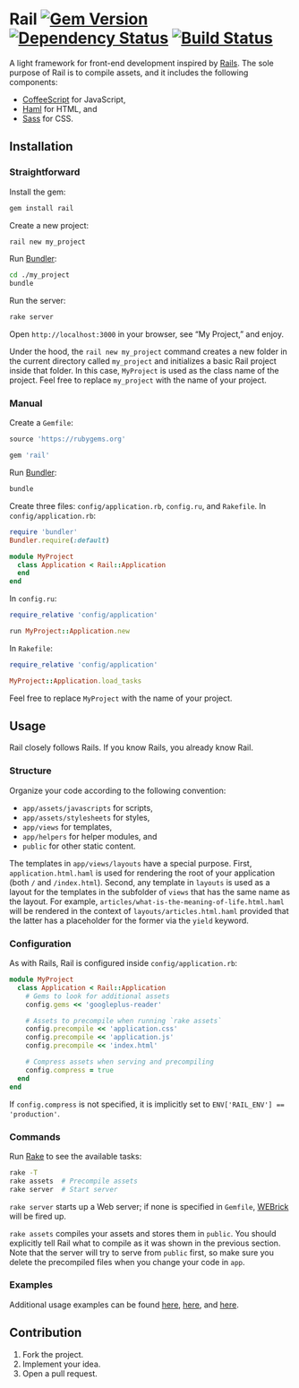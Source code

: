 # Rail [![Gem Version][version-img]][version-url] [![Dependency Status][dependency-img]][dependency-url] [![Build Status][build-img]][build-url]

A light framework for front-end development inspired by [Rails][rails]. The sole
purpose of Rail is to compile assets, and it includes the following components:

* [CoffeeScript][coffeescript] for JavaScript,
* [Haml][haml] for HTML, and
* [Sass][sass] for CSS.

## Installation

### Straightforward

Install the gem:

```bash
gem install rail
```

Create a new project:

```bash
rail new my_project
```

Run [Bundler][bundler]:

```bash
cd ./my_project
bundle
```

Run the server:

```bash
rake server
```

Open `http://localhost:3000` in your browser, see “My Project,” and enjoy.

Under the hood, the `rail new my_project` command creates a new folder in the
current directory called `my_project` and initializes a basic Rail project
inside that folder. In this case, `MyProject` is used as the class name of the
project. Feel free to replace `my_project` with the name of your project.

### Manual

Create a `Gemfile`:

```ruby
source 'https://rubygems.org'

gem 'rail'
```

Run [Bundler][bundler]:

```bash
bundle
```

Create three files: `config/application.rb`, `config.ru`, and `Rakefile`. In
`config/application.rb`:

```ruby
require 'bundler'
Bundler.require(:default)

module MyProject
  class Application < Rail::Application
  end
end
```

In `config.ru`:

```ruby
require_relative 'config/application'

run MyProject::Application.new
```

In `Rakefile`:

```ruby
require_relative 'config/application'

MyProject::Application.load_tasks
```

Feel free to replace `MyProject` with the name of your project.

## Usage

Rail closely follows Rails. If you know Rails, you already know Rail.

### Structure

Organize your code according to the following convention:

* `app/assets/javascripts` for scripts,
* `app/assets/stylesheets` for styles,
* `app/views` for templates,
* `app/helpers` for helper modules, and
* `public` for other static content.

The templates in `app/views/layouts` have a special purpose. First,
`application.html.haml` is used for rendering the root of your application (both
`/` and `/index.html`). Second, any template in `layouts` is used as a layout
for the templates in the subfolder of `views` that has the same name as the
layout. For example, `articles/what-is-the-meaning-of-life.html.haml` will be
rendered in the context of `layouts/articles.html.haml` provided that the latter
has a placeholder for the former via the `yield` keyword.

### Configuration

As with Rails, Rail is configured inside `config/application.rb`:

```ruby
module MyProject
  class Application < Rail::Application
    # Gems to look for additional assets
    config.gems << 'googleplus-reader'

    # Assets to precompile when running `rake assets`
    config.precompile << 'application.css'
    config.precompile << 'application.js'
    config.precompile << 'index.html'

    # Compress assets when serving and precompiling
    config.compress = true
  end
end
```

If `config.compress` is not specified, it is implicitly set to `ENV['RAIL_ENV']
== 'production'`.

### Commands

Run [Rake][rake] to see the available tasks:

```bash
rake -T
rake assets  # Precompile assets
rake server  # Start server
```

`rake server` starts up a Web server; if none is specified in `Gemfile`,
[WEBrick][webrick] will be fired up.

`rake assets` compiles your assets and stores them in `public`. You should
explicitly tell Rail what to compile as it was shown in the previous section.
Note that the server will try to serve from `public` first, so make sure you
delete the precompiled files when you change your code in `app`.

### Examples

Additional usage examples can be found
[here](https://github.com/IvanUkhov/opentype),
[here](https://github.com/IvanUkhov/photography), and
[here](https://github.com/IvanUkhov/research).

## Contribution

1. Fork the project.
2. Implement your idea.
3. Open a pull request.

[build-img]: https://travis-ci.org/IvanUkhov/rail.svg?branch=master
[build-url]: https://travis-ci.org/IvanUkhov/rail
[dependency-img]: https://gemnasium.com/IvanUkhov/rail.svg
[dependency-url]: https://gemnasium.com/IvanUkhov/rail
[version-img]: https://badge.fury.io/rb/rail.svg
[version-url]: https://badge.fury.io/rb/rail

[bundler]: http://bundler.io
[coffeescript]: http://coffeescript.org
[haml]: http://haml.info
[rails]: http://rubyonrails.org
[rake]: https://github.com/ruby/rake
[sass]: http://sass-lang.com
[webrick]: http://ruby-doc.org/stdlib-2.1.2/libdoc/webrick/rdoc/WEBrick.html
